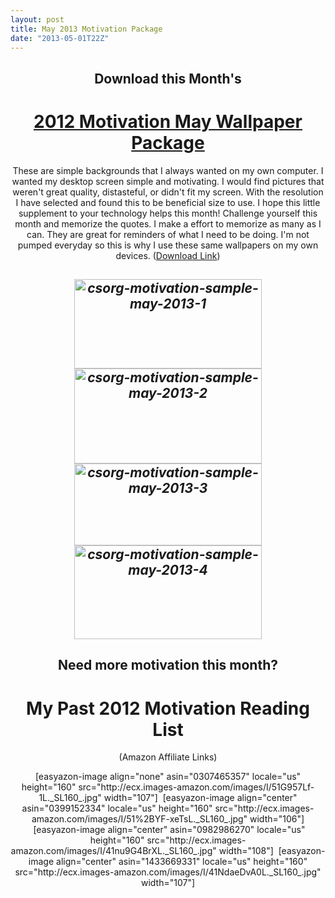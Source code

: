 ```yaml
---
layout: post
title: May 2013 Motivation Package
date: "2013-05-01T22Z"
---
```


<h2 style="text-align: center;">Download this Month's</h2>
<h1 style="text-align: center;"><a title="May 2013 Motivation Package" href="http://www.chancesmith.org/wp-content/uploads/2013/04/May-2013-CSorg-Motivation-Packages.zip" target="_blank">2012 Motivation May Wallpaper Package</a></h1>
<p style="text-align: center;">These are simple backgrounds that I always wanted on my own computer. I wanted my desktop screen simple and motivating. I would find pictures that weren't great quality, distasteful, or didn't fit my screen. With the resolution I have selected and found this to be beneficial size to use. I hope this little supplement to your technology helps this month! Challenge yourself this month and memorize the quotes. I make a effort to memorize as many as I can. They are great for reminders of what I need to be doing. I'm not pumped everyday so this is why I use these same wallpapers on my own devices. (<a title="May 2013 Motivation Package CSorg" href="http://www.chancesmith.org/wp-content/uploads/2013/04/May-2013-CSorg-Motivation-Packages.zip" target="_blank">Download Link</a>)</p>

<h2 style="text-align: center;"></h2>
<h2 style="text-align: center;"><em id="__mceDel"><a href="http://www.chancesmith.org/wp-content/uploads/2013/04/csorg-motivation-sample-may-2013-1.png"><img class="aligncenter size-medium wp-image-587" alt="csorg-motivation-sample-may-2013-1" src="http://www.chancesmith.org/wp-content/uploads/2013/04/csorg-motivation-sample-may-2013-1-300x143.png" width="300" height="143" /></a> <a href="http://www.chancesmith.org/wp-content/uploads/2013/04/csorg-motivation-sample-may-2013-2.png"><img class="aligncenter size-medium wp-image-588" alt="csorg-motivation-sample-may-2013-2" src="http://www.chancesmith.org/wp-content/uploads/2013/04/csorg-motivation-sample-may-2013-2-300x152.png" width="300" height="152" /></a> <a href="http://www.chancesmith.org/wp-content/uploads/2013/04/csorg-motivation-sample-may-2013-3.png"><img class="aligncenter size-medium wp-image-589" alt="csorg-motivation-sample-may-2013-3" src="http://www.chancesmith.org/wp-content/uploads/2013/04/csorg-motivation-sample-may-2013-3-300x131.png" width="300" height="131" /></a> <a href="http://www.chancesmith.org/wp-content/uploads/2013/04/csorg-motivation-sample-may-2013-4.png"><img class="aligncenter size-medium wp-image-590" alt="csorg-motivation-sample-may-2013-4" src="http://www.chancesmith.org/wp-content/uploads/2013/04/csorg-motivation-sample-may-2013-4-300x150.png" width="300" height="150" /></a></em></h2>
<h2 style="text-align: center;">Need more motivation this month?</h2>
<h1 style="text-align: center;">My Past 2012 Motivation Reading List</h1>
<p style="text-align: center;">(Amazon Affiliate Links)</p>
<p style="text-align: center;">[easyazon-image align="none" asin="0307465357" locale="us" height="160" src="http://ecx.images-amazon.com/images/I/51G957Lf-1L._SL160_.jpg" width="107"]  [easyazon-image align="center" asin="0399152334" locale="us" height="160" src="http://ecx.images-amazon.com/images/I/51%2BYF-xeTsL._SL160_.jpg" width="106"]  [easyazon-image align="center" asin="0982986270" locale="us" height="160" src="http://ecx.images-amazon.com/images/I/41nu9G4BrXL._SL160_.jpg" width="108"]  [easyazon-image align="center" asin="1433669331" locale="us" height="160" src="http://ecx.images-amazon.com/images/I/41NdaeDvA0L._SL160_.jpg" width="107"]</p>

